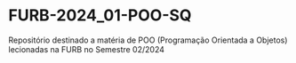 # FURB-2024_01-POO-SQ
Repositório destinado a matéria de POO (Programação Orientada a Objetos) lecionadas na FURB no Semestre 02/2024
